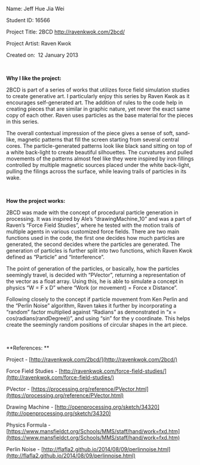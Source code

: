 Name: Jeff
Hue Jia Wei

Student ID:
16566

Project
Title: 2BCD http://ravenkwok.com/2bcd/

Project
Artist: Raven Kwok

Created
on:  12 January 2013

 

**Why I like the project:**

2BCD is part
of a series of works that utilizes force field simulation studies to create
generative art. I particularly enjoy this series by Raven Kwok as it encourages
self-generated art. The addition of rules to the code help in creating pieces
that are similar in graphic nature, yet never the exact same copy of each
other. Raven uses particles as the base material for the pieces in this series.

The overall
contextual impression of the piece gives a sense of soft, sand-like, magnetic
patterns that fill the screen starting from several central cores. The
particle-generated patterns look like black sand sitting on top of a white
back-light to create beautiful silhouettes. The curvatures and pulled movements
of the patterns almost feel like they were inspired by iron fillings controlled
by multiple magnetic sources placed under the white back-light, pulling the
filings across the surface, while leaving trails of particles in its wake.

 

**How the project works:**

2BCD was
made with the concept of procedural particle generation in processing. It was
inspired by Ale’s “drawingMachine_10” and was a part of Raven’s “Force Field
Studies”, where he tested with the motion trails of multiple agents in various
customized force fields. There are two main functions used in the code, the
first one decides how much particles are generated, the second decides where
the particles are generated. The generation of particles is further split into
two functions, which Raven Kwok defined as “Particle” and “Interference”. 

The point of
generation of the particles, or basically, how the particles seemingly travel, is
decided with “PVector”, returning a representation of the vector as a float
array. Using this, he is able to simulate a concept in physics “W = F x D”
where “Work (or movement) = Force x Distance”.

Following
closely to the concept if particle movement from Ken Perlin and the “Perlin
Noise” algorithm, Raven takes it further by incorporating a “random” factor
multiplied against “Radians” as demonstrated in “x = cos(radians(randDegree))”,
and using “sin” for the y coordinate. This helps create the seemingly random
positions of circular shapes in the art piece.

 

**References: **

Project - [http://ravenkwok.com/2bcd/](http://ravenkwok.com/2bcd/)

Force Field
Studies - [http://ravenkwok.com/force-field-studies/](http://ravenkwok.com/force-field-studies/)

PVector - [https://processing.org/reference/PVector.html](https://processing.org/reference/PVector.html)

Drawing
Machine - [http://openprocessing.org/sketch/34320](http://openprocessing.org/sketch/34320)

Physics
Formula - [https://www.mansfieldct.org/Schools/MMS/staff/hand/work=fxd.htm](https://www.mansfieldct.org/Schools/MMS/staff/hand/work=fxd.htm)

Perlin Noise -  [http://flafla2.github.io/2014/08/09/perlinnoise.html](http://flafla2.github.io/2014/08/09/perlinnoise.html)

 

 